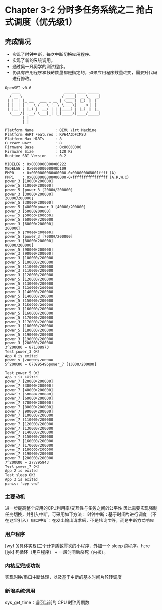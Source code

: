 # Chapter 3-2 分时多任务系统之二 抢占式调度（优先级1）
## 完成情况
* 实现了时钟中断，每次中断切换应用程序。
* 实现了新的系统调用。
* 通过吴一凡同学的测试程序。
* 仍具有应用程序和栈的数量都是指定的，如果应用程序数量改变，需要对代码进行修改。
```
OpenSBI v0.6
   ____                    _____ ____ _____
  / __ \                  / ____|  _ \_   _|
 | |  | |_ __   ___ _ __ | (___ | |_) || |
 | |  | | '_ \ / _ \ '_ \ \___ \|  _ < | |
 | |__| | |_) |  __/ | | |____) | |_) || |_
  \____/| .__/ \___|_| |_|_____/|____/_____|
        | |
        |_|

Platform Name          : QEMU Virt Machine
Platform HART Features : RV64ACDFIMSU
Platform Max HARTs     : 8
Current Hart           : 0
Firmware Base          : 0x80000000
Firmware Size          : 120 KB
Runtime SBI Version    : 0.2

MIDELEG : 0x0000000000000222
MEDELEG : 0x000000000000b109
PMP0    : 0x0000000080000000-0x000000008001ffff (A)
PMP1    : 0x0000000000000000-0xffffffffffffffff (A,R,W,X)
power_3 [10000/200000]
power_5 [10000/200000]
power_5 [power_3 [20000/200000]
power_3 [30000/200000]
20000/200000]
power_5 [30000/200000]
power_5 [40000/power_3 [40000/200000]
power_3 [50000200000]
power_5 [50000/200000]
power_5 [60000//200000]
power_3 [60000/200000]
200000]
power_5 [70000/200000]
power_5 [power_3 [70000/200000]
power_3 [80000/200000]
80000/200000]
power_5 [90000/200000]
power_3 [90000/200000]
power_3 [100000/200000]
power_5 [100000/200000]
power_5 [110000/200000]
power_3 [110000/200000]
power_3 [120000/200000]
power_5 [120000/200000]
power_5 [130000/200000]
power_3 [130000/200000]
power_3 [140000/200000]
power_5 [140000/200000]
power_5 [150000/200000]
power_3 [150000/200000]
power_3 [160000/200000]
power_5 [160000/200000]
power_5 [170000/200000]
power_3 [170000/200000]
power_3 [180000/200000]
power_5 [180000/200000]
power_5 [190000/200000]
power_3 [190000/200000]
power_3 [200000/200000]
3^200000 = 871008973
Test power_3 OK!
App 0 is exited
power_5 [200000/200000]
5^200000 = 670295496power_7 [10000/200000]

Test power_5 OK!
App 1 is exited
power_7 [20000/200000]
power_7 [30000/200000]
power_7 [40000/200000]
power_7 [50000/200000]
power_7 [60000/200000]
power_7 [70000/200000]
power_7 [80000/200000]
power_7 [90000/200000]
power_7 [100000/200000]
power_7 [110000/200000]
power_7 [120000/200000]
power_7 [130000/200000]
power_7 [140000/200000]
power_7 [150000/200000]
power_7 [160000/200000]
power_7 [170000/200000]
power_7 [180000/200000]
power_7 [190000/200000]
power_7 [200000/200000]
7^200000 = 277895943
Test power_7 OK!
App 2 is exited
Test sleep OK!
App 3 is exited
panic: 'app end'
``` 
### 主要动机
进一步提高整个应用的CPU利用率/交互性与任务之间的公平性
因此需要实现强制任务切换，并引入中断，可采用如下方法：
时钟中断：基于时间片进行调度
（不在这里引入）串口中断：在发出输出请求后，不是轮询忙等，而是中断方式响应
### 用户程序
[wyf 的具体实现]三个计算质数幂次的小程序，外加一个 sleep 的程序。here
[jyk] 死循环（用户程序） + 一段时间后杀死（内核）。
### 内核应完成功能
实现时钟/串口中断处理，以及基于中断的基本时间片轮转调度
### 新增系统调用
sys_get_time：返回当前的 CPU 时钟周期数